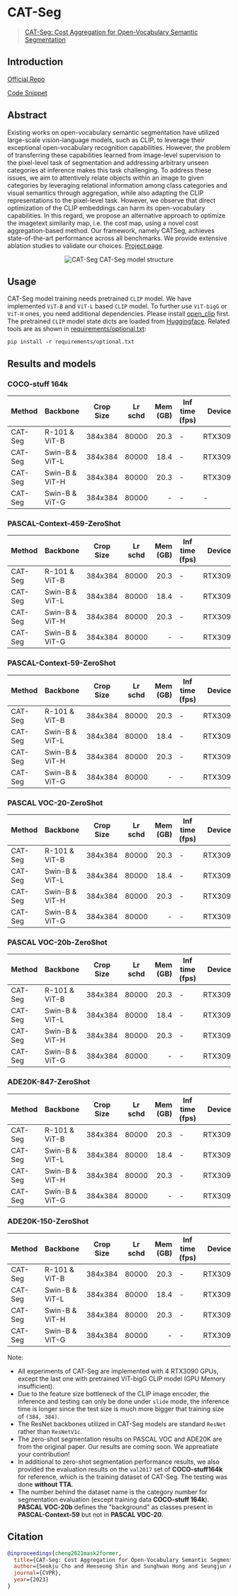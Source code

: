 # CAT-Seg

> [CAT-Seg: Cost Aggregation for Open-Vocabulary Semantic Segmentation](https://arxiv.org/abs/2303.11797)

## Introduction

<!-- [ALGORITHM] -->

<a href="https://github.com/KU-CVLAB/CAT-Seg">Official Repo</a>

<a href="https://github.com/SheffieldCao/mmsegmentation/blob/support-cat-seg/mmseg/models/necks/cat_aggregator.py">Code Snippet</a>

## Abstract

<!-- [ABSTRACT] -->

Existing works on open-vocabulary semantic segmentation have utilized large-scale vision-language models, such as CLIP, to leverage their exceptional open-vocabulary recognition capabilities. However, the problem of transferring these capabilities learned from image-level supervision to the pixel-level task of segmentation and addressing arbitrary unseen categories at inference makes this task challenging. To address these issues, we aim to attentively relate objects within an image to given categories by leveraging relational information among class categories and visual semantics through aggregation, while also adapting the CLIP representations to the pixel-level task. However, we observe that direct optimization of the CLIP embeddings can harm its open-vocabulary capabilities. In this regard, we propose an alternative approach to optimize the imagetext similarity map, i.e. the cost map, using a novel cost aggregation-based method. Our framework, namely CATSeg, achieves state-of-the-art performance across all benchmarks. We provide extensive ablation studies to validate our choices. [Project page](https://ku-cvlab.github.io/CAT-Seg).

<!-- [IMAGE] -->

<div align=center >
<img alt="CAT-Seg" src="https://github.com/open-mmlab/mmsegmentation/assets/49406546/d54674bb-52ae-4a20-a168-e25d041111e8"/>
CAT-Seg model structure
</div>

## Usage

CAT-Seg model training needs pretrained `CLIP` model. We have implemented `ViT-B` and `ViT-L` based `CLIP` model. To further use `ViT-bigG` or `ViT-H` ones, you need additional dependencies. Please install [open_clip](https://github.com/mlfoundations/open_clip) first. The pretrained `CLIP` model state dicts are loaded from [Huggingface](https://huggingface.co/models?library=open_clip). Related tools are as shown in [requirements/optional.txt](requirements/optional.txt):

```shell
pip install -r requirements/optional.txt
```

## Results and models

### COCO-stuff 164k

| Method  | Backbone       | Crop Size | Lr schd | Mem (GB) | Inf time (fps) | Device  | mIoU  | mIoU(ms+flip) |                                                                                                                                                                  config | download                                                                                                                                                                                                                                                                                                                                                                                                                                                   |
| ------- | -------------- | --------- | ------- | -------: | -------------- | ------- | ----- | ------------: | ----------------------------------------------------------------------------------------------------------------------------------------------------------------------: | ---------------------------------------------------------------------------------------------------------------------------------------------------------------------------------------------------------------------------------------------------------------------------------------------------------------------------------------------------------------------------------------------------------------------------------------------------------- |
| CAT-Seg | R-101 & ViT-B  | 384x384   | 80000   |     20.3 | -              | RTX3090 | 42.19 |             - |   [config](https://github.com/SheffieldCao/mmsegmentation/blob/support-cat-seg/configs/cat_seg/catseg_vitb-r101_4xb2-warmcoslr2e-4-adamw-80k_coco-stuff164k-384x384.py) | [model](https://download.openmmlab.com/mmsegmentation/v0.5/mask2former/mask2former_swin-l-in22k-384x384-pre_8xb2-160k_ade20k-640x640/mask2former_swin-l-in22k-384x384-pre_8xb2-160k_ade20k-640x640_20221203_235933-7120c214.pth) \| [log](https://download.openmmlab.com/mmsegmentation/v0.5/mask2former/mask2former_swin-l-in22k-384x384-pre_8xb2-160k_ade20k-640x640/mask2former_swin-l-in22k-384x384-pre_8xb2-160k_ade20k-640x640_20221203_235933.json) |
| CAT-Seg | Swin-B & ViT-L | 384x384   | 80000   |     18.4 | -              | RTX3090 | 47.3  |             - | [config](https://github.com/SheffieldCao/mmsegmentation/blob/support-cat-seg/configs/cat_seg/catseg_vitl-swin-b_4xb1-warmcoslr2e-4_adamw-80k_coco-stuff164k_384x384.py) | [model](https://download.openmmlab.com/mmsegmentation/v0.5/mask2former/mask2former_swin-l-in22k-384x384-pre_8xb2-160k_ade20k-640x640/mask2former_swin-l-in22k-384x384-pre_8xb2-160k_ade20k-640x640_20221203_235933-7120c214.pth) \| [log](https://download.openmmlab.com/mmsegmentation/v0.5/mask2former/mask2former_swin-l-in22k-384x384-pre_8xb2-160k_ade20k-640x640/mask2former_swin-l-in22k-384x384-pre_8xb2-160k_ade20k-640x640_20221203_235933.json) |
| CAT-Seg | Swin-B & ViT-H | 384x384   | 80000   |     20.3 | -              | RTX3090 | 0     |             - | [config](https://github.com/SheffieldCao/mmsegmentation/blob/support-cat-seg/configs/cat_seg/catseg_vitl-swin-b_4xb1-warmcoslr2e-4_adamw-80k_coco-stuff164k_384x384.py) | [model](https://download.openmmlab.com/mmsegmentation/v0.5/mask2former/mask2former_swin-l-in22k-384x384-pre_8xb2-160k_ade20k-640x640/mask2former_swin-l-in22k-384x384-pre_8xb2-160k_ade20k-640x640_20221203_235933-7120c214.pth) \| [log](https://download.openmmlab.com/mmsegmentation/v0.5/mask2former/mask2former_swin-l-in22k-384x384-pre_8xb2-160k_ade20k-640x640/mask2former_swin-l-in22k-384x384-pre_8xb2-160k_ade20k-640x640_20221203_235933.json) |
| CAT-Seg | Swin-B & ViT-G | 384x384   | 80000   |        - | -              | -       | 0     |             - | [config](https://github.com/SheffieldCao/mmsegmentation/blob/support-cat-seg/configs/cat_seg/catseg_vitl-swin-b_4xb1-warmcoslr2e-4_adamw-80k_coco-stuff164k_384x384.py) | [model](https://download.openmmlab.com/mmsegmentation/v0.5/mask2former/mask2former_swin-l-in22k-384x384-pre_8xb2-160k_ade20k-640x640/mask2former_swin-l-in22k-384x384-pre_8xb2-160k_ade20k-640x640_20221203_235933-7120c214.pth) \| [log](https://download.openmmlab.com/mmsegmentation/v0.5/mask2former/mask2former_swin-l-in22k-384x384-pre_8xb2-160k_ade20k-640x640/mask2former_swin-l-in22k-384x384-pre_8xb2-160k_ade20k-640x640_20221203_235933.json) |

### PASCAL-Context-459-ZeroShot

| Method  | Backbone       | Crop Size | Lr schd | Mem (GB) | Inf time (fps) | Device  | mIoU | mIoU(ms+flip) |                                                                                                                                                                  config | download                                                                                                                                                                                                                                                                                                                                                                                                                                                   |
| ------- | -------------- | --------- | ------- | -------: | -------------- | ------- | ---- | ------------: | ----------------------------------------------------------------------------------------------------------------------------------------------------------------------: | ---------------------------------------------------------------------------------------------------------------------------------------------------------------------------------------------------------------------------------------------------------------------------------------------------------------------------------------------------------------------------------------------------------------------------------------------------------- |
| CAT-Seg | R-101 & ViT-B  | 384x384   | 80000   |     20.3 | -              | RTX3090 | 16.6 |             - |   [config](https://github.com/SheffieldCao/mmsegmentation/blob/support-cat-seg/configs/cat_seg/catseg_vitb-r101_4xb2-warmcoslr2e-4-adamw-80k_coco-stuff164k-384x384.py) | [model](https://download.openmmlab.com/mmsegmentation/v0.5/mask2former/mask2former_swin-l-in22k-384x384-pre_8xb2-160k_ade20k-640x640/mask2former_swin-l-in22k-384x384-pre_8xb2-160k_ade20k-640x640_20221203_235933-7120c214.pth) \| [log](https://download.openmmlab.com/mmsegmentation/v0.5/mask2former/mask2former_swin-l-in22k-384x384-pre_8xb2-160k_ade20k-640x640/mask2former_swin-l-in22k-384x384-pre_8xb2-160k_ade20k-640x640_20221203_235933.json) |
| CAT-Seg | Swin-B & ViT-L | 384x384   | 80000   |     18.4 | -              | RTX3090 | 20.4 |             - | [config](https://github.com/SheffieldCao/mmsegmentation/blob/support-cat-seg/configs/cat_seg/catseg_vitl-swin-b_4xb1-warmcoslr2e-4_adamw-80k_coco-stuff164k_384x384.py) | [model](https://download.openmmlab.com/mmsegmentation/v0.5/mask2former/mask2former_swin-l-in22k-384x384-pre_8xb2-160k_ade20k-640x640/mask2former_swin-l-in22k-384x384-pre_8xb2-160k_ade20k-640x640_20221203_235933-7120c214.pth) \| [log](https://download.openmmlab.com/mmsegmentation/v0.5/mask2former/mask2former_swin-l-in22k-384x384-pre_8xb2-160k_ade20k-640x640/mask2former_swin-l-in22k-384x384-pre_8xb2-160k_ade20k-640x640_20221203_235933.json) |
| CAT-Seg | Swin-B & ViT-H | 384x384   | 80000   |     20.3 | -              | RTX3090 | 20.1 |             - | [config](https://github.com/SheffieldCao/mmsegmentation/blob/support-cat-seg/configs/cat_seg/catseg_vitl-swin-b_4xb1-warmcoslr2e-4_adamw-80k_coco-stuff164k_384x384.py) | [model](https://download.openmmlab.com/mmsegmentation/v0.5/mask2former/mask2former_swin-l-in22k-384x384-pre_8xb2-160k_ade20k-640x640/mask2former_swin-l-in22k-384x384-pre_8xb2-160k_ade20k-640x640_20221203_235933-7120c214.pth) \| [log](https://download.openmmlab.com/mmsegmentation/v0.5/mask2former/mask2former_swin-l-in22k-384x384-pre_8xb2-160k_ade20k-640x640/mask2former_swin-l-in22k-384x384-pre_8xb2-160k_ade20k-640x640_20221203_235933.json) |
| CAT-Seg | Swin-B & ViT-G | 384x384   | 80000   |        - | -              | RTX3090 | 21.4 |             - | [config](https://github.com/SheffieldCao/mmsegmentation/blob/support-cat-seg/configs/cat_seg/catseg_vitl-swin-b_4xb1-warmcoslr2e-4_adamw-80k_coco-stuff164k_384x384.py) | [model](https://download.openmmlab.com/mmsegmentation/v0.5/mask2former/mask2former_swin-l-in22k-384x384-pre_8xb2-160k_ade20k-640x640/mask2former_swin-l-in22k-384x384-pre_8xb2-160k_ade20k-640x640_20221203_235933-7120c214.pth) \| [log](https://download.openmmlab.com/mmsegmentation/v0.5/mask2former/mask2former_swin-l-in22k-384x384-pre_8xb2-160k_ade20k-640x640/mask2former_swin-l-in22k-384x384-pre_8xb2-160k_ade20k-640x640_20221203_235933.json) |

### PASCAL-Context-59-ZeroShot

| Method  | Backbone       | Crop Size | Lr schd | Mem (GB) | Inf time (fps) | Device  | mIoU | mIoU(ms+flip) |                                                                                                                                                                  config | download                                                                                                                                                                                                                                                                                                                                                                                                                                                   |
| ------- | -------------- | --------- | ------- | -------: | -------------- | ------- | ---- | ------------: | ----------------------------------------------------------------------------------------------------------------------------------------------------------------------: | ---------------------------------------------------------------------------------------------------------------------------------------------------------------------------------------------------------------------------------------------------------------------------------------------------------------------------------------------------------------------------------------------------------------------------------------------------------- |
| CAT-Seg | R-101 & ViT-B  | 384x384   | 80000   |     20.3 | -              | RTX3090 | 57.5 |             - |   [config](https://github.com/SheffieldCao/mmsegmentation/blob/support-cat-seg/configs/cat_seg/catseg_vitb-r101_4xb2-warmcoslr2e-4-adamw-80k_coco-stuff164k-384x384.py) | [model](https://download.openmmlab.com/mmsegmentation/v0.5/mask2former/mask2former_swin-l-in22k-384x384-pre_8xb2-160k_ade20k-640x640/mask2former_swin-l-in22k-384x384-pre_8xb2-160k_ade20k-640x640_20221203_235933-7120c214.pth) \| [log](https://download.openmmlab.com/mmsegmentation/v0.5/mask2former/mask2former_swin-l-in22k-384x384-pre_8xb2-160k_ade20k-640x640/mask2former_swin-l-in22k-384x384-pre_8xb2-160k_ade20k-640x640_20221203_235933.json) |
| CAT-Seg | Swin-B & ViT-L | 384x384   | 80000   |     18.4 | -              | RTX3090 | 62.0 |             - | [config](https://github.com/SheffieldCao/mmsegmentation/blob/support-cat-seg/configs/cat_seg/catseg_vitl-swin-b_4xb1-warmcoslr2e-4_adamw-80k_coco-stuff164k_384x384.py) | [model](https://download.openmmlab.com/mmsegmentation/v0.5/mask2former/mask2former_swin-l-in22k-384x384-pre_8xb2-160k_ade20k-640x640/mask2former_swin-l-in22k-384x384-pre_8xb2-160k_ade20k-640x640_20221203_235933-7120c214.pth) \| [log](https://download.openmmlab.com/mmsegmentation/v0.5/mask2former/mask2former_swin-l-in22k-384x384-pre_8xb2-160k_ade20k-640x640/mask2former_swin-l-in22k-384x384-pre_8xb2-160k_ade20k-640x640_20221203_235933.json) |
| CAT-Seg | Swin-B & ViT-H | 384x384   | 80000   |     20.3 | -              | RTX3090 | 61.2 |             - | [config](https://github.com/SheffieldCao/mmsegmentation/blob/support-cat-seg/configs/cat_seg/catseg_vitl-swin-b_4xb1-warmcoslr2e-4_adamw-80k_coco-stuff164k_384x384.py) | [model](https://download.openmmlab.com/mmsegmentation/v0.5/mask2former/mask2former_swin-l-in22k-384x384-pre_8xb2-160k_ade20k-640x640/mask2former_swin-l-in22k-384x384-pre_8xb2-160k_ade20k-640x640_20221203_235933-7120c214.pth) \| [log](https://download.openmmlab.com/mmsegmentation/v0.5/mask2former/mask2former_swin-l-in22k-384x384-pre_8xb2-160k_ade20k-640x640/mask2former_swin-l-in22k-384x384-pre_8xb2-160k_ade20k-640x640_20221203_235933.json) |
| CAT-Seg | Swin-B & ViT-G | 384x384   | 80000   |        - | -              | RTX3090 | 61.5 |             - | [config](https://github.com/SheffieldCao/mmsegmentation/blob/support-cat-seg/configs/cat_seg/catseg_vitl-swin-b_4xb1-warmcoslr2e-4_adamw-80k_coco-stuff164k_384x384.py) | [model](https://download.openmmlab.com/mmsegmentation/v0.5/mask2former/mask2former_swin-l-in22k-384x384-pre_8xb2-160k_ade20k-640x640/mask2former_swin-l-in22k-384x384-pre_8xb2-160k_ade20k-640x640_20221203_235933-7120c214.pth) \| [log](https://download.openmmlab.com/mmsegmentation/v0.5/mask2former/mask2former_swin-l-in22k-384x384-pre_8xb2-160k_ade20k-640x640/mask2former_swin-l-in22k-384x384-pre_8xb2-160k_ade20k-640x640_20221203_235933.json) |

### PASCAL VOC-20-ZeroShot

| Method  | Backbone       | Crop Size | Lr schd | Mem (GB) | Inf time (fps) | Device  | mIoU | mIoU(ms+flip) |                                                                                                                                                                  config | download                                                                                                                                                                                                                                                                                                                                                                                                                                                   |
| ------- | -------------- | --------- | ------- | -------: | -------------- | ------- | ---- | ------------: | ----------------------------------------------------------------------------------------------------------------------------------------------------------------------: | ---------------------------------------------------------------------------------------------------------------------------------------------------------------------------------------------------------------------------------------------------------------------------------------------------------------------------------------------------------------------------------------------------------------------------------------------------------- |
| CAT-Seg | R-101 & ViT-B  | 384x384   | 80000   |     20.3 | -              | RTX3090 | 93.7 |             - |   [config](https://github.com/SheffieldCao/mmsegmentation/blob/support-cat-seg/configs/cat_seg/catseg_vitb-r101_4xb2-warmcoslr2e-4-adamw-80k_coco-stuff164k-384x384.py) | [model](https://download.openmmlab.com/mmsegmentation/v0.5/mask2former/mask2former_swin-l-in22k-384x384-pre_8xb2-160k_ade20k-640x640/mask2former_swin-l-in22k-384x384-pre_8xb2-160k_ade20k-640x640_20221203_235933-7120c214.pth) \| [log](https://download.openmmlab.com/mmsegmentation/v0.5/mask2former/mask2former_swin-l-in22k-384x384-pre_8xb2-160k_ade20k-640x640/mask2former_swin-l-in22k-384x384-pre_8xb2-160k_ade20k-640x640_20221203_235933.json) |
| CAT-Seg | Swin-B & ViT-L | 384x384   | 80000   |     18.4 | -              | RTX3090 | 96.6 |             - | [config](https://github.com/SheffieldCao/mmsegmentation/blob/support-cat-seg/configs/cat_seg/catseg_vitl-swin-b_4xb1-warmcoslr2e-4_adamw-80k_coco-stuff164k_384x384.py) | [model](https://download.openmmlab.com/mmsegmentation/v0.5/mask2former/mask2former_swin-l-in22k-384x384-pre_8xb2-160k_ade20k-640x640/mask2former_swin-l-in22k-384x384-pre_8xb2-160k_ade20k-640x640_20221203_235933-7120c214.pth) \| [log](https://download.openmmlab.com/mmsegmentation/v0.5/mask2former/mask2former_swin-l-in22k-384x384-pre_8xb2-160k_ade20k-640x640/mask2former_swin-l-in22k-384x384-pre_8xb2-160k_ade20k-640x640_20221203_235933.json) |
| CAT-Seg | Swin-B & ViT-H | 384x384   | 80000   |     20.3 | -              | RTX3090 | 96.7 |             - | [config](https://github.com/SheffieldCao/mmsegmentation/blob/support-cat-seg/configs/cat_seg/catseg_vitl-swin-b_4xb1-warmcoslr2e-4_adamw-80k_coco-stuff164k_384x384.py) | [model](https://download.openmmlab.com/mmsegmentation/v0.5/mask2former/mask2former_swin-l-in22k-384x384-pre_8xb2-160k_ade20k-640x640/mask2former_swin-l-in22k-384x384-pre_8xb2-160k_ade20k-640x640_20221203_235933-7120c214.pth) \| [log](https://download.openmmlab.com/mmsegmentation/v0.5/mask2former/mask2former_swin-l-in22k-384x384-pre_8xb2-160k_ade20k-640x640/mask2former_swin-l-in22k-384x384-pre_8xb2-160k_ade20k-640x640_20221203_235933.json) |
| CAT-Seg | Swin-B & ViT-G | 384x384   | 80000   |        - | -              | RTX3090 | 97.1 |             - | [config](https://github.com/SheffieldCao/mmsegmentation/blob/support-cat-seg/configs/cat_seg/catseg_vitl-swin-b_4xb1-warmcoslr2e-4_adamw-80k_coco-stuff164k_384x384.py) | [model](https://download.openmmlab.com/mmsegmentation/v0.5/mask2former/mask2former_swin-l-in22k-384x384-pre_8xb2-160k_ade20k-640x640/mask2former_swin-l-in22k-384x384-pre_8xb2-160k_ade20k-640x640_20221203_235933-7120c214.pth) \| [log](https://download.openmmlab.com/mmsegmentation/v0.5/mask2former/mask2former_swin-l-in22k-384x384-pre_8xb2-160k_ade20k-640x640/mask2former_swin-l-in22k-384x384-pre_8xb2-160k_ade20k-640x640_20221203_235933.json) |

### PASCAL VOC-20b-ZeroShot

| Method  | Backbone       | Crop Size | Lr schd | Mem (GB) | Inf time (fps) | Device  | mIoU | mIoU(ms+flip) |                                                                                                                                                                  config | download                                                                                                                                                                                                                                                                                                                                                                                                                                                   |
| ------- | -------------- | --------- | ------- | -------: | -------------- | ------- | ---- | ------------: | ----------------------------------------------------------------------------------------------------------------------------------------------------------------------: | ---------------------------------------------------------------------------------------------------------------------------------------------------------------------------------------------------------------------------------------------------------------------------------------------------------------------------------------------------------------------------------------------------------------------------------------------------------- |
| CAT-Seg | R-101 & ViT-B  | 384x384   | 80000   |     20.3 | -              | RTX3090 | 78.3 |             - |   [config](https://github.com/SheffieldCao/mmsegmentation/blob/support-cat-seg/configs/cat_seg/catseg_vitb-r101_4xb2-warmcoslr2e-4-adamw-80k_coco-stuff164k-384x384.py) | [model](https://download.openmmlab.com/mmsegmentation/v0.5/mask2former/mask2former_swin-l-in22k-384x384-pre_8xb2-160k_ade20k-640x640/mask2former_swin-l-in22k-384x384-pre_8xb2-160k_ade20k-640x640_20221203_235933-7120c214.pth) \| [log](https://download.openmmlab.com/mmsegmentation/v0.5/mask2former/mask2former_swin-l-in22k-384x384-pre_8xb2-160k_ade20k-640x640/mask2former_swin-l-in22k-384x384-pre_8xb2-160k_ade20k-640x640_20221203_235933.json) |
| CAT-Seg | Swin-B & ViT-L | 384x384   | 80000   |     18.4 | -              | RTX3090 | 81.8 |             - | [config](https://github.com/SheffieldCao/mmsegmentation/blob/support-cat-seg/configs/cat_seg/catseg_vitl-swin-b_4xb1-warmcoslr2e-4_adamw-80k_coco-stuff164k_384x384.py) | [model](https://download.openmmlab.com/mmsegmentation/v0.5/mask2former/mask2former_swin-l-in22k-384x384-pre_8xb2-160k_ade20k-640x640/mask2former_swin-l-in22k-384x384-pre_8xb2-160k_ade20k-640x640_20221203_235933-7120c214.pth) \| [log](https://download.openmmlab.com/mmsegmentation/v0.5/mask2former/mask2former_swin-l-in22k-384x384-pre_8xb2-160k_ade20k-640x640/mask2former_swin-l-in22k-384x384-pre_8xb2-160k_ade20k-640x640_20221203_235933.json) |
| CAT-Seg | Swin-B & ViT-H | 384x384   | 80000   |     20.3 | -              | RTX3090 | 80.2 |             - | [config](https://github.com/SheffieldCao/mmsegmentation/blob/support-cat-seg/configs/cat_seg/catseg_vitl-swin-b_4xb1-warmcoslr2e-4_adamw-80k_coco-stuff164k_384x384.py) | [model](https://download.openmmlab.com/mmsegmentation/v0.5/mask2former/mask2former_swin-l-in22k-384x384-pre_8xb2-160k_ade20k-640x640/mask2former_swin-l-in22k-384x384-pre_8xb2-160k_ade20k-640x640_20221203_235933-7120c214.pth) \| [log](https://download.openmmlab.com/mmsegmentation/v0.5/mask2former/mask2former_swin-l-in22k-384x384-pre_8xb2-160k_ade20k-640x640/mask2former_swin-l-in22k-384x384-pre_8xb2-160k_ade20k-640x640_20221203_235933.json) |
| CAT-Seg | Swin-B & ViT-G | 384x384   | 80000   |        - | -              | RTX3090 | 81.4 |             - | [config](https://github.com/SheffieldCao/mmsegmentation/blob/support-cat-seg/configs/cat_seg/catseg_vitl-swin-b_4xb1-warmcoslr2e-4_adamw-80k_coco-stuff164k_384x384.py) | [model](https://download.openmmlab.com/mmsegmentation/v0.5/mask2former/mask2former_swin-l-in22k-384x384-pre_8xb2-160k_ade20k-640x640/mask2former_swin-l-in22k-384x384-pre_8xb2-160k_ade20k-640x640_20221203_235933-7120c214.pth) \| [log](https://download.openmmlab.com/mmsegmentation/v0.5/mask2former/mask2former_swin-l-in22k-384x384-pre_8xb2-160k_ade20k-640x640/mask2former_swin-l-in22k-384x384-pre_8xb2-160k_ade20k-640x640_20221203_235933.json) |

### ADE20K-847-ZeroShot

| Method  | Backbone       | Crop Size | Lr schd | Mem (GB) | Inf time (fps) | Device  | mIoU | mIoU(ms+flip) |                                                                                                                                                                  config | download                                                                                                                                                                                                                                                                                                                                                                                                                                                   |
| ------- | -------------- | --------- | ------- | -------: | -------------- | ------- | ---- | ------------: | ----------------------------------------------------------------------------------------------------------------------------------------------------------------------: | ---------------------------------------------------------------------------------------------------------------------------------------------------------------------------------------------------------------------------------------------------------------------------------------------------------------------------------------------------------------------------------------------------------------------------------------------------------- |
| CAT-Seg | R-101 & ViT-B  | 384x384   | 80000   |     20.3 | -              | RTX3090 | 8.9  |             - |   [config](https://github.com/SheffieldCao/mmsegmentation/blob/support-cat-seg/configs/cat_seg/catseg_vitb-r101_4xb2-warmcoslr2e-4-adamw-80k_coco-stuff164k-384x384.py) | [model](https://download.openmmlab.com/mmsegmentation/v0.5/mask2former/mask2former_swin-l-in22k-384x384-pre_8xb2-160k_ade20k-640x640/mask2former_swin-l-in22k-384x384-pre_8xb2-160k_ade20k-640x640_20221203_235933-7120c214.pth) \| [log](https://download.openmmlab.com/mmsegmentation/v0.5/mask2former/mask2former_swin-l-in22k-384x384-pre_8xb2-160k_ade20k-640x640/mask2former_swin-l-in22k-384x384-pre_8xb2-160k_ade20k-640x640_20221203_235933.json) |
| CAT-Seg | Swin-B & ViT-L | 384x384   | 80000   |     18.4 | -              | RTX3090 | 11.4 |             - | [config](https://github.com/SheffieldCao/mmsegmentation/blob/support-cat-seg/configs/cat_seg/catseg_vitl-swin-b_4xb1-warmcoslr2e-4_adamw-80k_coco-stuff164k_384x384.py) | [model](https://download.openmmlab.com/mmsegmentation/v0.5/mask2former/mask2former_swin-l-in22k-384x384-pre_8xb2-160k_ade20k-640x640/mask2former_swin-l-in22k-384x384-pre_8xb2-160k_ade20k-640x640_20221203_235933-7120c214.pth) \| [log](https://download.openmmlab.com/mmsegmentation/v0.5/mask2former/mask2former_swin-l-in22k-384x384-pre_8xb2-160k_ade20k-640x640/mask2former_swin-l-in22k-384x384-pre_8xb2-160k_ade20k-640x640_20221203_235933.json) |
| CAT-Seg | Swin-B & ViT-H | 384x384   | 80000   |     20.3 | -              | RTX3090 | 13.1 |             - | [config](https://github.com/SheffieldCao/mmsegmentation/blob/support-cat-seg/configs/cat_seg/catseg_vitl-swin-b_4xb1-warmcoslr2e-4_adamw-80k_coco-stuff164k_384x384.py) | [model](https://download.openmmlab.com/mmsegmentation/v0.5/mask2former/mask2former_swin-l-in22k-384x384-pre_8xb2-160k_ade20k-640x640/mask2former_swin-l-in22k-384x384-pre_8xb2-160k_ade20k-640x640_20221203_235933-7120c214.pth) \| [log](https://download.openmmlab.com/mmsegmentation/v0.5/mask2former/mask2former_swin-l-in22k-384x384-pre_8xb2-160k_ade20k-640x640/mask2former_swin-l-in22k-384x384-pre_8xb2-160k_ade20k-640x640_20221203_235933.json) |
| CAT-Seg | Swin-B & ViT-G | 384x384   | 80000   |        - | -              | RTX3090 | 14.1 |             - | [config](https://github.com/SheffieldCao/mmsegmentation/blob/support-cat-seg/configs/cat_seg/catseg_vitl-swin-b_4xb1-warmcoslr2e-4_adamw-80k_coco-stuff164k_384x384.py) | [model](https://download.openmmlab.com/mmsegmentation/v0.5/mask2former/mask2former_swin-l-in22k-384x384-pre_8xb2-160k_ade20k-640x640/mask2former_swin-l-in22k-384x384-pre_8xb2-160k_ade20k-640x640_20221203_235933-7120c214.pth) \| [log](https://download.openmmlab.com/mmsegmentation/v0.5/mask2former/mask2former_swin-l-in22k-384x384-pre_8xb2-160k_ade20k-640x640/mask2former_swin-l-in22k-384x384-pre_8xb2-160k_ade20k-640x640_20221203_235933.json) |

### ADE20K-150-ZeroShot

| Method  | Backbone       | Crop Size | Lr schd | Mem (GB) | Inf time (fps) | Device  | mIoU | mIoU(ms+flip) |                                                                                                                                                                  config | download                                                                                                                                                                                                                                                                                                                                                                                                                                                   |
| ------- | -------------- | --------- | ------- | -------: | -------------- | ------- | ---- | ------------: | ----------------------------------------------------------------------------------------------------------------------------------------------------------------------: | ---------------------------------------------------------------------------------------------------------------------------------------------------------------------------------------------------------------------------------------------------------------------------------------------------------------------------------------------------------------------------------------------------------------------------------------------------------- |
| CAT-Seg | R-101 & ViT-B  | 384x384   | 80000   |     20.3 | -              | RTX3090 | 27.2 |             - |   [config](https://github.com/SheffieldCao/mmsegmentation/blob/support-cat-seg/configs/cat_seg/catseg_vitb-r101_4xb2-warmcoslr2e-4-adamw-80k_coco-stuff164k-384x384.py) | [model](https://download.openmmlab.com/mmsegmentation/v0.5/mask2former/mask2former_swin-l-in22k-384x384-pre_8xb2-160k_ade20k-640x640/mask2former_swin-l-in22k-384x384-pre_8xb2-160k_ade20k-640x640_20221203_235933-7120c214.pth) \| [log](https://download.openmmlab.com/mmsegmentation/v0.5/mask2former/mask2former_swin-l-in22k-384x384-pre_8xb2-160k_ade20k-640x640/mask2former_swin-l-in22k-384x384-pre_8xb2-160k_ade20k-640x640_20221203_235933.json) |
| CAT-Seg | Swin-B & ViT-L | 384x384   | 80000   |     18.4 | -              | RTX3090 | 31.5 |             - | [config](https://github.com/SheffieldCao/mmsegmentation/blob/support-cat-seg/configs/cat_seg/catseg_vitl-swin-b_4xb1-warmcoslr2e-4_adamw-80k_coco-stuff164k_384x384.py) | [model](https://download.openmmlab.com/mmsegmentation/v0.5/mask2former/mask2former_swin-l-in22k-384x384-pre_8xb2-160k_ade20k-640x640/mask2former_swin-l-in22k-384x384-pre_8xb2-160k_ade20k-640x640_20221203_235933-7120c214.pth) \| [log](https://download.openmmlab.com/mmsegmentation/v0.5/mask2former/mask2former_swin-l-in22k-384x384-pre_8xb2-160k_ade20k-640x640/mask2former_swin-l-in22k-384x384-pre_8xb2-160k_ade20k-640x640_20221203_235933.json) |
| CAT-Seg | Swin-B & ViT-H | 384x384   | 80000   |     20.3 | -              | RTX3090 | 34.4 |             - | [config](https://github.com/SheffieldCao/mmsegmentation/blob/support-cat-seg/configs/cat_seg/catseg_vitl-swin-b_4xb1-warmcoslr2e-4_adamw-80k_coco-stuff164k_384x384.py) | [model](https://download.openmmlab.com/mmsegmentation/v0.5/mask2former/mask2former_swin-l-in22k-384x384-pre_8xb2-160k_ade20k-640x640/mask2former_swin-l-in22k-384x384-pre_8xb2-160k_ade20k-640x640_20221203_235933-7120c214.pth) \| [log](https://download.openmmlab.com/mmsegmentation/v0.5/mask2former/mask2former_swin-l-in22k-384x384-pre_8xb2-160k_ade20k-640x640/mask2former_swin-l-in22k-384x384-pre_8xb2-160k_ade20k-640x640_20221203_235933.json) |
| CAT-Seg | Swin-B & ViT-G | 384x384   | 80000   |        - | -              | RTX3090 | 36.2 |             - | [config](https://github.com/SheffieldCao/mmsegmentation/blob/support-cat-seg/configs/cat_seg/catseg_vitl-swin-b_4xb1-warmcoslr2e-4_adamw-80k_coco-stuff164k_384x384.py) | [model](https://download.openmmlab.com/mmsegmentation/v0.5/mask2former/mask2former_swin-l-in22k-384x384-pre_8xb2-160k_ade20k-640x640/mask2former_swin-l-in22k-384x384-pre_8xb2-160k_ade20k-640x640_20221203_235933-7120c214.pth) \| [log](https://download.openmmlab.com/mmsegmentation/v0.5/mask2former/mask2former_swin-l-in22k-384x384-pre_8xb2-160k_ade20k-640x640/mask2former_swin-l-in22k-384x384-pre_8xb2-160k_ade20k-640x640_20221203_235933.json) |

Note:

- All experiments of CAT-Seg are implemented with 4 RTX3090 GPUs, except the last one with pretrained ViT-bigG CLIP model (GPU Memory insufficient).
- Due to the feature size bottleneck of the CLIP image encoder, the inference and testing can only be done under `slide` mode, the inference time is longer since the test size is much more bigger that training size of `(384, 384)`.
- The ResNet backbones utilized in CAT-Seg models are standard `ResNet` rather than `ResNetV1c`.
- The zero-shot segmentation results on PASCAL VOC and ADE20K are from the original paper. Our results are coming soon. We appreatiate your contribution!
- In additional to zero-shot segmentation performance results, we also provided the evaluation results on the `val2017` set of **COCO-stuff164k** for reference, which is the training dataset of CAT-Seg. The testing was done **without TTA**.
- The number behind the dataset name is the category number for segmentation evaluation (except training data **COCO-stuff 164k**). **PASCAL VOC-20b** defines the "background" as classes present in **PASCAL-Context-59** but not in **PASCAL VOC-20**.

## Citation

```bibtex
@inproceedings{cheng2021mask2former,
  title={CAT-Seg: Cost Aggregation for Open-Vocabulary Semantic Segmentation},
  author={Seokju Cho and Heeseong Shin and Sunghwan Hong and Seungjun An and Seungjun Lee and Anurag Arnab and Paul Hongsuck Seo and Seungryong Kim},
  journal={CVPR},
  year={2023}
}
```
